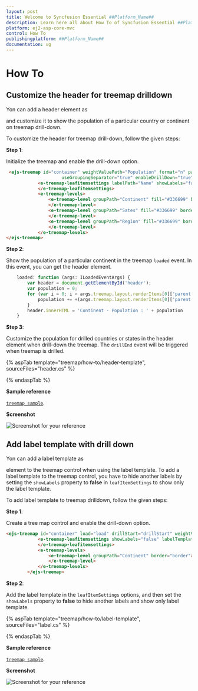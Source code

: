 ```yaml
---
layout: post
title: Welcome to Syncfusion Essential ##Platform_Name##
description: Learn here all about How To of Syncfusion Essential ##Platform_Name## widgets based on HTML5 and jQuery.
platform: ej2-asp-core-mvc
control: How To
publishingplatform: ##Platform_Name##
documentation: ug
---
```


# How To

<!-- markdownlint-disable MD033 -->
<!-- markdownlint-disable MD036 -->

## Customize the header for treemap drilldown

Yon can add a header element as <div> and customize it to show the population of a particular country or
continent on treemap drill-down.

To customize the header for treemap drill-down, follow the given steps:

**Step 1**:

<!-- markdownlint-disable MD031 -->
Initialize the treemap and enable the drill-down option.

```html
 <ejs-treemap id="container" weightValuePath="Population" format="n" palette="palette"
                     useGroupingSeparator="true" enableDrillDown="true">
            <e-treemap-leafitemsettings labelPath="Name" showLabels="false">
            </e-treemap-leafitemsettings>
            <e-treemap-levels>
                <e-treemap-level groupPath="Continent" fill="#336699" border="border">
                </e-treemap-level>
                <e-treemap-level groupPath="Sates" fill="#336699" border="border">
                </e-treemap-level>
                <e-treemap-level groupPath="Region" fill="#336699" border="border">
                </e-treemap-level>
            </e-treemap-levels>
</ejs-treemap>
```

**Step 2**:

Show the population of a particular continent in the treemap `loaded` event. In this event, you can get the header element.

```javascript
    loaded: function (args: ILoadedEventArgs) {
        var header = document.getElementById('header');
        var population = 0;
        for (var i = 0; i < args.treemap.layout.renderItems[0]['parent'].Continent.length; i++) {
            population += +(args.treemap.layout.renderItems[0]['parent'].Continent[i]['data'].Population);
        }
        header.innerHTML = 'Continent - Population : ' + population
    }
```

**Step 3**:

Customize the population for drilled countries or states in the header element when drill-down the treemap. The `drillEnd` event will be triggered when treemap is drilled.

{% aspTab template="treemap/how-to/header-template", sourceFiles="header.cs" %}

{% endaspTab %}

**Sample reference**

[`treemap sample`](http://www.syncfusion.com/downloads/support/directtrac/general/ze/header-648017586).

**Screenshot**

![Screenshot for your reference](./images/header-template.png)

## Add label template with drill down

Yon can add a label template as <div> element to the treemap control when using the label template. To add a label template to the treemap control, you have to hide another labels by setting the `showLabels` property to **false** in `leafItemSettings` to show only the label template.

To add label template to treemap drilldown, follow the given steps:

**Step 1**:

Create a tree map control and enable the drill-down option.

```html
<ejs-treemap id="container" load="load" drillStart="drillStart" weightValuePath="Sales" enableDrillDown="true" palette="palette">
            <e-treemap-leafitemsettings showLabels="false" labelTemplate="#template" templatePosition="Center">
            </e-treemap-leafitemsettings>
            <e-treemap-levels>
                <e-treemap-level groupPath="Continent" border="border">
                </e-treemap-level>
            </e-treemap-levels>
        </ejs-treemap>
```
**Step 2**:

Add the label template in the `leafItemSettings` options, and then set the `showLabels` property to **false** to hide another labels and show only label template.

{% aspTab template="treemap/how-to/label-template", sourceFiles="label.cs" %}

{% endaspTab %}

**Sample reference**

[`treemap sample`](http://www.syncfusion.com/downloads/support/directtrac/general/ze/label-509136921).

**Screenshot**

![Screenshot for your reference](./images/label-template.png)